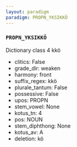 ```yaml
---
layout: paradigm
paradigm: PROPN_YKSIKKÖ
---
```

### ` PROPN_YKSIKKÖ `

Dictionary class 4 kkö
* clitics: False
* grade_dir: weaken
* harmony: front
* suffix_regex: kkö
* plurale_tantum: False
* possessive: False
* upos: PROPN
* stem_vowel: None
* kotus_tn: 4
* pos: NOUN
* stem_diphthong: None
* kotus_av: A
* deletion: kö

